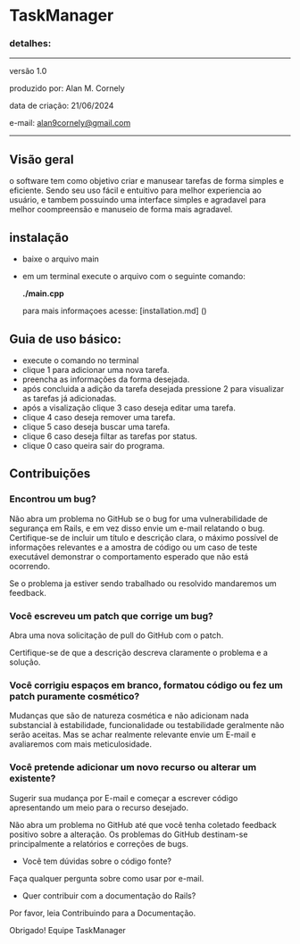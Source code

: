# TaskManager

### detalhes:

------------------------------------
versão 1.0                      

produzido por: Alan M. Cornely   

data de criação: 21/06/2024      

e-mail: alan9cornely@gmail.com   

------------------------------------

## Visão geral

o software tem como objetivo criar e manusear tarefas de forma simples e eficiente.
Sendo seu uso fácil e entuitivo para melhor experiencia ao usuário, e tambem
possuindo uma interface simples e agradavel para melhor coompreensão e manuseio de forma mais agradavel.

## instalação 

* baixe o arquivo main 
* em um terminal execute o arquivo com o seguinte comando:

  **./main.cpp**

  para mais informaçoes acesse: [installation.md] ()

## Guia de uso básico: 

* execute o comando no terminal
* clique 1 para adicionar uma nova tarefa.
* preencha as informações da forma desejada.
* após concluida a adição da tarefa desejada pressione 2 para visualizar as tarefas já adicionadas.
* após a visalização clique 3 caso deseja editar uma tarefa.
* clique 4 caso deseja remover uma tarefa.
* clique 5 caso deseja buscar uma tarefa.
* clique 6 caso deseja filtar as tarefas por status.
* clique 0 caso queira sair do programa.

## Contribuições 

### Encontrou um bug?

Não abra um problema no GitHub se o bug for uma vulnerabilidade de segurança em Rails, e em vez disso envie um e-mail relatando o bug. Certifique-se de incluir um título e descrição clara, 
o máximo possível de informações relevantes e a amostra de código ou um caso de teste executável demonstrar o comportamento esperado que não está ocorrendo.

Se o problema ja estiver sendo trabalhado ou resolvido mandaremos um feedback.

### Você escreveu um patch que corrige um bug?

Abra uma nova solicitação de pull do GitHub com o patch.

Certifique-se de que a descrição descreva claramente o problema e a solução.

### Você corrigiu espaços em branco, formatou código ou fez um patch puramente cosmético?

Mudanças que são de natureza cosmética e não adicionam nada substancial à estabilidade, funcionalidade ou testabilidade geralmente não serão aceitas. Mas se achar realmente relevante envie um E-mail e avaliaremos com mais meticulosidade.

### Você pretende adicionar um novo recurso ou alterar um existente?

Sugerir sua mudança por E-mail e começar a escrever código apresentando um meio para o recurso desejado.

Não abra um problema no GitHub até que você tenha coletado feedback positivo sobre a alteração. Os problemas do GitHub destinam-se principalmente a relatórios e correções de bugs.

* Você tem dúvidas sobre o código fonte?

Faça qualquer pergunta sobre como usar por e-mail.

* Quer contribuir com a documentação do Rails?

Por favor, leia Contribuindo para a Documentação.

Obrigado! 
Equipe TaskManager
